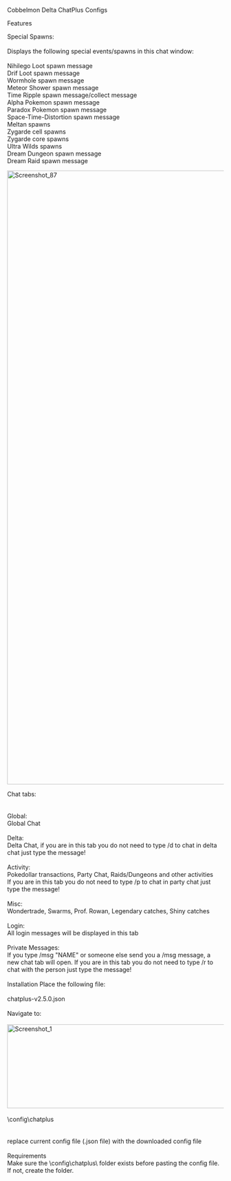 Cobbelmon Delta ChatPlus Configs

Features

Special Spawns:<br><br>
Displays the following special events/spawns in this chat window:
<br><br>
Nihilego Loot spawn message<br>
Drif Loot spawn message<br>
Wormhole spawn message<br>
Meteor Shower spawn message<br>
Time Ripple spawn message/collect message<br>
Alpha Pokemon spawn message<br>
Paradox Pokemon spawn message<br>
Space-Time-Distortion spawn message<br>
Meltan spawns<br>
Zygarde cell spawns<br>
Zygarde core spawns<br>
Ultra Wilds spawns<br>
Dream Dungeon spawn message<br>
Dream Raid spawn message<br>

<img width="2535" height="1427" alt="Screenshot_87" src="https://github.com/user-attachments/assets/bf1a96cc-4f1b-4984-95a4-a48a851be1ae" />

Chat tabs:<br>
<br><br>
Global:<br>
Global Chat
<br><br>
Delta:<br>
Delta Chat, if you are in this tab you do not need to type /d to chat in delta chat just type the message!
<br><br>
Activity:<br>
Pokedollar transactions, Party Chat, Raids/Dungeons and other activities<br>
If you are in this tab you do not need to type /p to chat in party chat just type the message!
<br><br>
Misc:<br>
Wondertrade, Swarms, Prof. Rowan, Legendary catches, Shiny catches
<br><br>
Login:<br>
All login messages will be displayed in this tab
<br><br>
Private Messages:<br>
If you type /msg "NAME" or someone else send you a /msg message, a new chat tab will open.
If you are in this tab you do not need to type /r to chat with the person just type the message!
<br><br>
Installation
Place the following file:
<br><br>
chatplus-v2.5.0.json
<br><br>
Navigate to:
<br><br>
<img width="2150" height="195" alt="Screenshot_1" src="https://github.com/user-attachments/assets/a0c5e26c-4814-4d2f-ad85-964ca0eac3b2" />
<br><br>
\config\chatplus\
<br><br>
replace current config file (.json file) with the downloaded config file
<br><br>
Requirements<br>
Make sure the \config\chatplus\ folder exists before pasting the config file. If not, create the folder.
